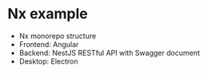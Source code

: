 # Nx example

* Nx monorepo structure
* Frontend: Angular
* Backend: NestJS RESTful API with Swagger document
* Desktop: Electron
